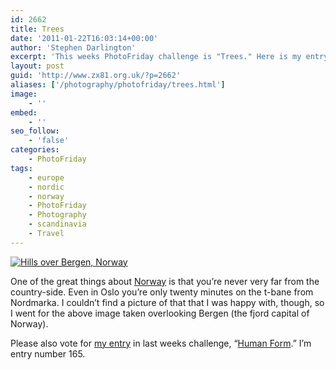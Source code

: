 ```yaml
---
id: 2662
title: Trees
date: '2011-01-22T16:03:14+00:00'
author: 'Stephen Darlington'
excerpt: 'This weeks PhotoFriday challenge is "Trees." Here is my entry.'
layout: post
guid: 'http://www.zx81.org.uk/?p=2662'
aliases: ['/photography/photofriday/trees.html']
image:
    - ''
embed:
    - ''
seo_follow:
    - 'false'
categories:
    - PhotoFriday
tags:
    - europe
    - nordic
    - norway
    - PhotoFriday
    - Photography
    - scandinavia
    - Travel
---
```


[![Hills over Bergen, Norway](https://i0.wp.com/farm6.staticflickr.com/5041/5195616272_e9b92e16b2.jpg?resize=500%2C334)](http://www.flickr.com/photos/stephendarlington/5195616272/ "Hills over Bergen, Norway by stephendarlington, on Flickr")

One of the great things about [Norway](http://www.zx81.org.uk/travel/norway.html) is that you’re never very far from the country-side. Even in Oslo you’re only twenty minutes on the t-bane from Nordmarka. I couldn’t find a picture of that that I was happy with, though, so I went for the above image taken overlooking Bergen (the fjord capital of Norway).

Please also vote for [my entry](http://www.zx81.org.uk/photography/photofriday/human-form.html) in last weeks challenge, “[Human Form](http://www.photofriday.com/linkviewer.php?id=1049).” I’m entry number 165.